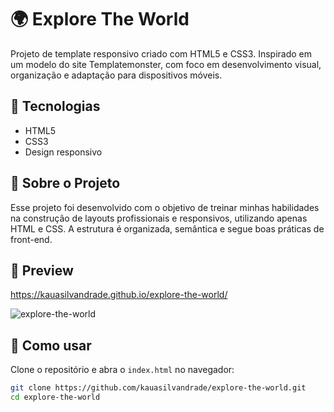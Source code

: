 # 🌍 Explore The World

Projeto de template responsivo criado com HTML5 e CSS3. Inspirado em um modelo do site Templatemonster, com foco em desenvolvimento visual, organização e adaptação para dispositivos móveis.

## 🚀 Tecnologias

- HTML5
- CSS3
- Design responsivo

## 📄 Sobre o Projeto

Esse projeto foi desenvolvido com o objetivo de treinar minhas habilidades na construção de layouts profissionais e responsivos, utilizando apenas HTML e CSS. A estrutura é organizada, semântica e segue boas práticas de front-end.

## 📸 Preview

https://kauasilvandrade.github.io/explore-the-world/

![explore-the-world](https://github.com/user-attachments/assets/a0e80dd1-e168-4518-941a-56859537286b)

## 🔧 Como usar

Clone o repositório e abra o `index.html` no navegador:

```bash
git clone https://github.com/kauasilvandrade/explore-the-world.git
cd explore-the-world
